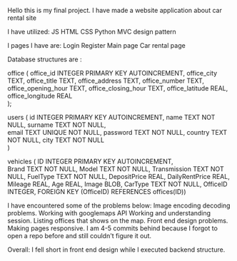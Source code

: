 Hello this is my final project. I have made a website application about car rental site

I have utilized:
JS
HTML
CSS
Python
MVC design pattern

I pages I have are:
Login
Register
Main page
Car rental page

Database structures are : 

office (
office_id INTEGER PRIMARY KEY AUTOINCREMENT,
office_city TEXT,
office_title TEXT,
office_address TEXT,
office_number TEXT,      
office_opening_hour TEXT,
office_closing_hour TEXT,
office_latitude REAL,  
office_longitude REAL  
);

users (
id INTEGER PRIMARY KEY AUTOINCREMENT,
name TEXT NOT NULL,
surname TEXT NOT NULL,            
email TEXT UNIQUE NOT NULL,
password TEXT NOT NULL,
country TEXT NOT NULL,
city TEXT NOT NULL                       
)

vehicles  (
ID INTEGER PRIMARY KEY AUTOINCREMENT,  
Brand TEXT NOT NULL, 
Model TEXT NOT NULL, 
Transmission TEXT NOT NULL, 
FuelType TEXT NOT NULL, 
DepositPrice REAL, 
DailyRentPrice REAL, 
Mileage REAL,
Age REAL, 
Image BLOB,
CarType TEXT NOT NULL,
OfficeID INTEGER,
FOREIGN KEY (OfficeID) REFERENCES offices(ID))


I have encountered some of the problems below: 
Image encoding decoding problems.
Working with googlemaps API
Working and understanding session.
Listing offices that shows on the map.
Front end design problems.
Making pages responsive.
I am 4-5 commits behind because I forgot to open a repo before and 
still couldn't figure it out.


Overall:
I fell short in front end design while I executed backend structure.

